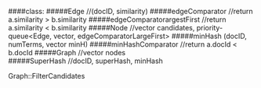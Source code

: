 ####class: 
#####Edge   //(docID, similarity)
#####edgeComparator  //return a.similarity > b.similarity
#####edgeComparatorargestFirst    //return a.similarity < b.similarity
#####Node   //vector<Edge> candidates,  priority-queue<Edge, vector<Edge>, edgeComparatorLargeFirst>
#####minHash    (docID, numTerms, vector minH)
#####minHashComparator    //return a.docId < b.docId
#####Graph    //vector<node> nodes  
#####SuperHash    //docID, superHash, minHash

Graph::FilterCandidates
